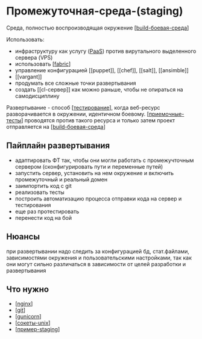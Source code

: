 # Промежуточная-среда-(staging)

Среда, полностью воспроизводящая окружение [[build-боевая-среда]]

Использовать:

- инфраструктуру как услугу ([PaaS](https://en.wikipedia.org/wiki/Platform_as_a_service)) против вирутального выделенного сервера (VPS)
- использовать [[fabric]]
- управление конфигурацией [[puppet]], [[chef]], [[salt]], [[ansimble]]
- [[vargant]]
- продумать все сложные точки развертывания
- создать [[cl-сервер]] как можно раньше, чтобы не опираться на самодисциплину

Развертывание - способ [[тестирование]], когда веб-ресурс разворачивается в окружении, идентичном боевому. [[приемочные-тесты]] проводятся против такого ресурса и только затем проект отправляется на [[build-боевая-среда]]

## Пайплайн развертывания

- адаптировать ФТ так, чтобы они могли работать с промежучточным сервером (сконфигурировать пути и переменные путей)
- запустить сервер, установить на нем окружение и включить промежуточный и реальный домен
- заимпортить код с git
- реализовать тесты
- построить автоматизацию процесса отправки кода на сервер и тестирования
- еще раз протестировать
- перенести код на бой

## Нюансы

при развертывании надо следить за конфигурацией бд, стат.файлами, зависимостями окружения и пользовательскими настройками, так как они могут сильно различаться в зависимости от целей разработки и развертывания

## Что нужно

- [[nginx]]
- [[git]]
- [[gunicorn]]
- [[сокеты-unix]]
- [[пример-staging]]

[//begin]: # "Autogenerated link references for markdown compatibility"
[build-боевая-среда]: build-боевая-среда "Build-боевая-среда"
[fabric]: fabric "Fabric"
[тестирование]: ../lists/тестирование "Основные принципы тестровния"
[приемочные-тесты]: приемочные-тесты "Приемочные тесты"
[build-боевая-среда]: build-боевая-среда "Build-боевая-среда"
[nginx]: nginx "Nginx веб-сервер (wsgi)"
[git]: ../lists/git "Git"
[gunicorn]: gunicorn "Gunicorn"
[сокеты-unix]: сокеты-unix "Сокеты-unix"
[пример-staging]: пример-staging "Пример промежуточного сервера"
[//end]: # "Autogenerated link references"